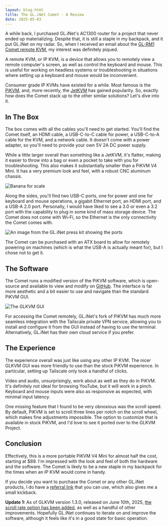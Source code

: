 ```yaml
---
layout: blog.html
title: The GL.iNet Comet - A Review
date: 2025-05-03
---
```

A while back, I purchased GL.iNet's AC1300 router for a project that never ended up materializing. Despite that, it is still a staple in my backpack, and it put GL.iNet on my radar. So, when I received an email about the [GL-RM1 Comet remote KVM](https://www.gl-inet.com/products/gl-rm1/), my interest was definitely piqued.
<!-- more -->

A remote KVM, or IP KVM, is a device that allows you to remotely view a remote computer's screen, as well as control the keyboard and mouse. This is useful for working on headless systems or troubleshooting in situations where setting up a keyboard and mouse would be inconvenient.

Consumer grade IP KVMs have existed for a while. Most famous is the [PiKVM](https://pikvm.org), and, more recently, the [JetKVM](https://jetkvm.com) has gained popularity. So, exactly how does the Comet stack up to the other similar solutions? Let's dive into it.

## In The Box

The box comes with all the cables you'll need to get started. You'll find the Comet itself, an HDMI cable, a USB-C-to-C cable for power, a USB-C-to-A cable for the KVM, and a network cable. It doesn't come with a power adapter, so you'll need to provide your own 5V 2A DC power supply.

While a little larger overall than something like a JetKVM, it's flatter, making it easier to throw into a bag or even a pocket to take with you for troubleshooting. This also makes it substantially smaller than a PiKVM V4 Mini. It has a very premium look and feel, with a robust CNC aluminum chassis.

![Banana for scale](https://i.snap.as/5psrZxEr.jpg)

Along the sides, you'll find two USB-C ports, one for power and one for keyboard and mouse operations, a gigabit Ethernet port, an HDMI port, and a USB-A 2.0 port. Personally, I would have liked to see a 3.0 or even a 3.2 port with the capability to plug in some kind of mass storage device. The Comet does not come with Wi-Fi, so the Ethernet is the only connectivity the Comet comes with.

![An image from the GL.iNet press kit showing the ports](https://i.snap.as/dYVblEN5.jpg)

The Comet can be purchased with an ATX board to allow for remotely powering on machines (which is what the USB-A is actually meant for), but I chose not to get it.

## The Software

The Comet runs a modified version of the PiKVM software, which is open-source and available to view and modify on [GitHub](https://github.com/gl-inet/glkvm). The interface is far more aesthetic and a bit easier to use and navigate than the standard PiKVM GUI.

![The GLKVM GUI](https://i.snap.as/cplGt1aw.png)

For accessing the Comet remotely, GL.iNet's fork of PiKVM has much more seamless integration with the Tailscale private VPN service, allowing you to install and configure it from the GUI instead of having to use the terminal. Alternatively, GL.iNet has their own cloud service if you prefer.

## The Experience

The experience overall was just like using any other IP KVM. The nicer GLKVM GUI was more friendly to use than the stock PiKVM experience. In particular, setting up Tailscale only took a handful of clicks.

Video and audio, unsurprisingly, work about as well as they do in PiKVM. It's definitely not ideal for browsing YouTube, but it will work in a pinch. Keyboard and mouse inputs were also as responsive as expected, with minimal input latency.

One missing feature that I found to be very obnoxious was the scroll speed. By default, PiKVM is set to scroll three lines per notch on the scroll wheel, which makes fine adjustments impossible. The option to customize that is available in stock PiKVM, and I'd love to see it ported over to the GLKVM Project.

## Conclusion

Effectively, this is a more portable PiKVM V4 Mini for almost half the cost, starting at $89. I'm impressed with the look and feel of both the hardware and the software. The Comet is likely to be a new staple in my backpack for the times when an IP KVM would come in handy.

If you decide you want to purchase the Comet or any other GL.iNet products, I do have a [referral link](https://www.awin1.com/cread.php?awinmid=80509&awinaffid=2513719&ued=https%3A%2F%2Fstore-us.gl-inet.com%2Fproducts%2Fcomet-gl-rm1-remote-keyboard-video-mouse) that you can use, which also gives me a small kickback.

**Update 1:** As of GLKVM version 1.3.0, released on June 10th, 2025, [the scroll rate option has been added,](https://github.com/gl-inet/glkvm/issues/7#issuecomment-2958616039) as well as a handful of other improvements. Hopefully GL.iNet continues to iterate on and improve the software, although it feels like it's in a good state for basic operation.